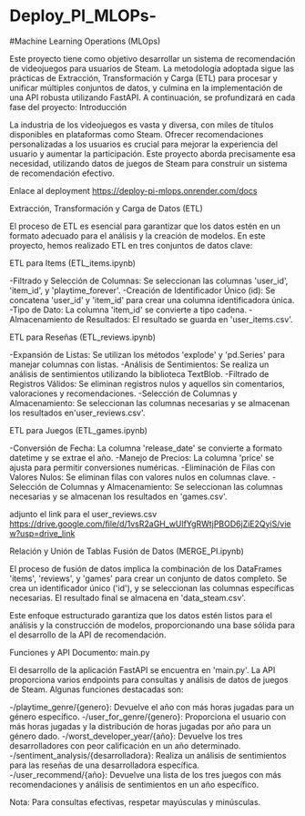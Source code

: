 # Deploy_PI_MLOPs-


#Machine Learning Operations (MLOps)

Este proyecto tiene como objetivo desarrollar un sistema de recomendación de videojuegos para usuarios de Steam. La metodología adoptada sigue las prácticas de Extracción, Transformación y Carga (ETL) para procesar y unificar múltiples conjuntos de datos, y culmina en la implementación de una API robusta utilizando FastAPI. A continuación, se profundizará en cada fase del proyecto:
Introducción

La industria de los videojuegos es vasta y diversa, con miles de títulos disponibles en plataformas como Steam. Ofrecer recomendaciones personalizadas a los usuarios es crucial para mejorar la experiencia del usuario y aumentar la participación. Este proyecto aborda precisamente esa necesidad, utilizando datos de juegos de Steam para construir un sistema de recomendación efectivo.

Enlace al deployment https://deploy-pi-mlops.onrender.com/docs

Extracción, Transformación y Carga de Datos (ETL)

El proceso de ETL es esencial para garantizar que los datos estén en un formato adecuado para el análisis y la creación de modelos. En este proyecto, hemos realizado ETL en tres conjuntos de datos clave:

ETL para Items (ETL_items.ipynb)

-Filtrado y Selección de Columnas: Se seleccionan las columnas 'user_id', 'item_id', y 'playtime_forever'.
-Creación de Identificador Único (id): Se concatena 'user_id' y 'item_id' para crear una columna identificadora única.
-Tipo de Dato: La columna 'item_id' se convierte a tipo cadena.
-Almacenamiento de Resultados: El resultado se guarda en 'user_items.csv'.

ETL para Reseñas (ETL_reviews.ipynb)

-Expansión de Listas: Se utilizan los métodos 'explode' y 'pd.Series' para manejar columnas con listas.
-Análisis de Sentimientos: Se realiza un análisis de sentimientos utilizando la biblioteca TextBlob.
-Filtrado de Registros Válidos: Se eliminan registros nulos y aquellos sin comentarios, valoraciones y recomendaciones.
-Selección de Columnas y Almacenamiento: Se seleccionan las columnas necesarias y se almacenan los resultados en'user_reviews.csv'.

ETL para Juegos (ETL_games.ipynb)

-Conversión de Fecha: La columna 'release_date' se convierte a formato datetime y se extrae el año.
-Manejo de Precios: La columna 'price' se ajusta para permitir conversiones numéricas.
-Eliminación de Filas con Valores Nulos: Se eliminan filas con valores nulos en columnas clave.
-Selección de Columnas y Almacenamiento: Se seleccionan las columnas necesarias y se almacenan los resultados en 'games.csv'.

    
adjunto el link para el user_reviews.csv https://drive.google.com/file/d/1vsR2aGH_wUlfYgRWtjPBOD6jZiE2QyiS/view?usp=drive_link

Relación y Unión de Tablas
Fusión de Datos (MERGE_PI.ipynb)

El proceso de fusión de datos implica la combinación de los DataFrames 'items', 'reviews', y 'games' para crear un conjunto de datos completo. Se crea un identificador único ('id'), y se seleccionan las columnas específicas necesarias. El resultado final se almacena en 'data_steam.csv'.

Este enfoque estructurado garantiza que los datos estén listos para el análisis y la construcción de modelos, proporcionando una base sólida para el desarrollo de la API de recomendación.

Funciones y API
Documento: main.py

El desarrollo de la aplicación FastAPI se encuentra en 'main.py'. La API proporciona varios endpoints para consultas y análisis de datos de juegos de Steam. Algunas funciones destacadas son:

-/playtime_genre/{genero}: Devuelve el año con más horas jugadas para un género específico.
-/user_for_genre/{genero}: Proporciona el usuario con más horas jugadas y la distribución de horas jugadas por año para un género dado.
-/worst_developer_year/{año}: Devuelve los tres desarrolladores con peor calificación en un año determinado.
-/sentiment_analysis/{desarrolladora}: Realiza un análisis de sentimientos para las reseñas de una desarrolladora específica.
-/user_recommend/{año}: Devuelve una lista de los tres juegos con más recomendaciones y análisis de sentimientos en un año específico.

Nota: Para consultas efectivas, respetar mayúsculas y minúsculas.
